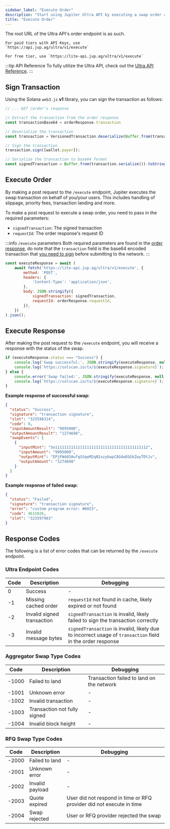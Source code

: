 ```yaml
---
sidebar_label: "Execute Order"
description: "Start using Jupiter Ultra API by executing a swap order and getting the execution status."
title: "Execute Order"
---
```


<head>
    <title>Execute Order</title>
    <meta name="twitter:card" content="summary" />
</head>

The root URL of the Ultra API's order endpoint is as such.

```
For paid tiers with API Keys, use `https://api.jup.ag/ultra/v1/execute`

For free tier, use `https://lite-api.jup.ag/ultra/v1/execute`
```

:::tip API Reference
To fully utilize the Ultra API, check out the [Ultra API Reference](/docs/api/ultra-api/execute.api.mdx).
:::

## Sign Transaction

Using the Solana `web3.js` **v1** library, you can sign the transaction as follows:

```jsx
// ... GET /order's response

// Extract the transaction from the order response
const transactionBase64 = orderResponse.transaction

// Deserialize the transaction
const transaction = VersionedTransaction.deserialize(Buffer.from(transactionBase64, 'base64'));

// Sign the transaction
transaction.sign([wallet.payer]);

// Serialize the transaction to base64 format
const signedTransaction = Buffer.from(transaction.serialize()).toString('base64');
```

## Execute Order

By making a post request to the `/execute` endpoint, Jupiter executes the swap transaction on behalf of you/your users. This includes handling of slippage, priority fees, transaction landing and more.

To make a post request to execute a swap order, you need to pass in the required parameters:

- `signedTransaction`: The signed transaction
- `requestId`: The order response's request ID

:::info `/execute` parameters
Both required parameters are found in the [order response](/docs/ultra-api/get-order#order-response), do note that the `transaction` field is the base64 encoded transaction that [you need to sign](#sign-transaction) before submitting to the network.
:::

```jsx
const executeResponse = await (
    await fetch('https://lite-api.jup.ag/ultra/v1/execute', {
        method: 'POST',
        headers: {
            'Content-Type': 'application/json',
        },
        body: JSON.stringify({
            signedTransaction: signedTransaction,
            requestId: orderResponse.requestId,
        }),
    })
).json();
```

## Execute Response

After making the post request to the `/execute` endpoint, you will receive a response with the status of the swap.

```jsx
if (executeResponse.status === "Success") {
    console.log('Swap successful:', JSON.stringify(executeResponse, null, 2));
    console.log(`https://solscan.io/tx/${executeResponse.signature}`);
} else {
    console.error('Swap failed:', JSON.stringify(executeResponse, null, 2));
    console.log(`https://solscan.io/tx/${executeResponse.signature}`);
}
```

**Example response of successful swap:**

```json
{
  "status": "Success",
  "signature": "transaction signature",
  "slot": "323598314",
  "code": 0,
  "inputAmountResult": "9995000",
  "outputAmountResult": "1274698",
  "swapEvents": [
    {
      "inputMint": "So11111111111111111111111111111111111111112",
      "inputAmount": "9995000",
      "outputMint": "EPjFWdd5AufqSSqeM2qN1xzybapC8G4wEGGkZwyTDt1v",
      "outputAmount": "1274698"
    }
  ]
}
```

**Example response of failed swap:**

```json
{
  "status": "Failed",
  "signature": "transaction signature",
  "error": "custom program error: #6023",
  "code": 4615026,
  "slot": "323597963"
}
```

## Response Codes

The following is a list of error codes that can be returned by the `/execute` endpoint.

### Ultra Endpoint Codes

| Code | Description | Debugging |
|------|-------------|-----------|
| 0 | Success | - |
| -1 | Missing cached order | `requestId` not found in cache, likely expired or not found |
| -2 | Invalid signed transaction | `signedTransaction` is invalid, likely failed to sign the transaction correctly |
| -3 | Invalid message bytes | `signedTransaction` is invalid, likely due to incorrect usage of `transaction` field in the order response |

### Aggregator Swap Type Codes

| Code | Description | Debugging |
|------|-------------|-----------|
| -1000 | Failed to land | Transaction failed to land on the network |
| -1001 | Unknown error | - |
| -1002 | Invalid transaction | - |
| -1003 | Transaction not fully signed | - |
| -1004 | Invalid block height | - |

### RFQ Swap Type Codes

| Code | Description | Debugging |
|------|-------------|-----------|
| -2000 | Failed to land | - |
| -2001 | Unknown error | - |
| -2002 | Invalid payload | - |
| -2003 | Quote expired | User did not respond in time or RFQ provider did not execute in time |
| -2004 | Swap rejected | User or RFQ provider rejected the swap |
